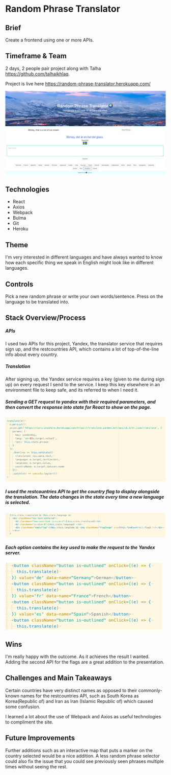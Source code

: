 # Random Phrase Translator

## Brief

Create a frontend using one or more APIs.

## Timeframe & Team

2 days, 2 people pair project along with Talha https://github.com/talhaikhlaq.

Project is live here https://random-phrase-translator.herokuapp.com/

![](pics/rptswe.png)


## Technologies
- React
- Axios
- Webpack
- Bulma
- Git
- Heroku

## Theme

I'm very interested in different languages and have always wanted to know how each specific thing we speak in English might look like in different languages.

## Controls

Pick a new random phrase or write your own words/sentence.
Press on the language to be translated into.

## Stack Overview/Process

##### APIs

I used two APIs for this project, Yandex, the translator service that requires sign up, and the restcountries API, which contains a lot of top-of-the-line info about every country.

##### Translation

After signing up, the Yandex service requires a key (given to me during sign up) on every request I send to the service. I keep this key elsewhere in an environment file to keep safe, and its referred to when I need it.

##### Sending a GET request to yandex with their required parameters, and then convert the response into state for React to show on the page.

![](pics/translate.png)

##### I used the restcountries API to get the country flag to display alongside the translation. The data changes in the state every time a new language is selected.

![](pics/flag.png)

##### Each option contains the key used to make the request to the Yandex server.

![](pics/languages.png)

## Wins

I'm really happy with the outcome. As it achieves the result I wanted. Adding the second API for the flags are a great addition to the presentation.

## Challenges and Main Takeaways

Certain countries have very distinct names as opposed to their commonly-known names for the restcountries API, such as South Korea as Korea(Republic of) and Iran as Iran (Islamic Republic of) which caused some confusion.

I learned a lot about the use of Webpack and Axios as useful technologies to compliment the site.

## Future Improvements

Further additions such as an interactive map that puts a marker on the country selected would be a nice addition. A less random phrase selector could also fix the issue that you could see previously seen phrases multiple times without seeing the rest.
